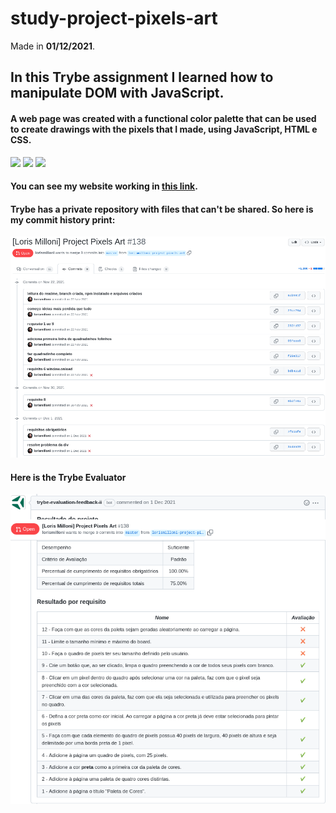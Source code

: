 # study-project-pixels-art
Made in **01/12/2021**.

## In this Trybe assignment I learned how to manipulate DOM with JavaScript.
#### A web page was created with a functional color palette that can be used to create drawings with the pixels that I made, using JavaScript, HTML e CSS.
<img src='https://cdn.jsdelivr.net/gh/devicons/devicon/icons/html5/html5-plain.svg' width='40'/> <img src='https://cdn.jsdelivr.net/gh/devicons/devicon/icons/css3/css3-plain.svg' width='40'/> <img src='https://cdn.jsdelivr.net/gh/devicons/devicon/icons/javascript/javascript-original.svg' width='40'/>
#### You can see my website working in [this link](https://lorismilloni.github.io/study-project-pixels-art/).

#### Trybe has a private repository with files that can't be shared. So here is my commit history print:
<img src='images-readme/commit-history.png'>

#### Here is the Trybe Evaluator
<img src='images-readme/evaluator.png'>

